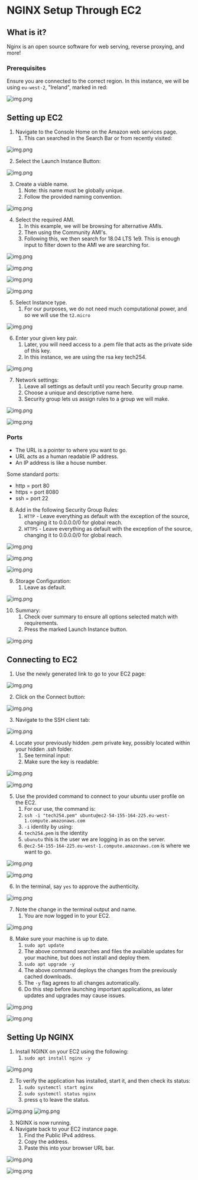 # NGINX Setup Through EC2

## What is it?

Nginx is an open source software for web serving, reverse proxying, and more!

### Prerequisites

Ensure you are connected to the correct region. In this instance, we will be using `eu-west-2`, "Ireland", marked in red:

![img.png](linux_images/region_location.png)

## Setting up EC2

1. Navigate to the Console Home on the Amazon web services page.
   1. This can searched in the Search Bar or from recently visited:

![img.png](linux_images/EC2_location_on_page.png)

2. Select the Launch Instance Button:

![img.png](linux_images/launch_instance_location.png)

3. Create a viable name.
    1. Note: this name must be globally unique.
    2. Follow the provided naming convention.

![img.png](linx_images/../linux_images/nginx_naming.png)

4. Select the required AMI.
   1. In this example, we will be browsing for alternative AMIs.
   2. Then using the Community AMI's.
   3. Following this, we then search for 18.04 LTS 1e9. This is enough input to filter down to the AMI we are searching for.

![img.png](linux_images/browse_more_amis.png)

![img.png](linux_images/community_amis_location.png)

![img.png](linux_images/ubuntu_version.png)

![img.png](linux_images/ubuntu_select.png)

5. Select Instance type.
   1. For our purposes, we do not need much computational power, and so we will use the `t2.micro`

![img.png](linux_images/ec2_instance_type_selected.png)

6. Enter your given key pair.
   1. Later, you will need access to a .pem file that acts as the private side of this key.
   2. In this instance, we are using the rsa key tech254.

![img.png](linux_images/key_pair_location.png)

7. Network settings:
   1. Leave all settings as default until you reach Security group name.
   2. Choose a unique and descriptive name here.
   3. Security group lets us assign rules to a group we will make.

![img.png](linux_images/network_settings_edit_button.png)

![img.png](linux_images/security_group_name_location.png)

### Ports

- The URL is a pointer to where you want to go.
- URL acts as a human readable IP address.
- An IP address is like a house number.

Some standard ports:

- http = port 80
- https = port 8080
- ssh = port 22

8. Add in the following Security Group Rules:
   1. `HTTP` - Leave everything as default with the exception of the source, changing it to 0.0.0.0/0 for global reach.
   2. `HTTPS` - Leave everything as default with the exception of the source, changing it to 0.0.0.0/0 for global reach.

![img.png](linux_images/security_group_rule_button.png)

![img.png](linux_images/security_group_http_type.png)

![img.png](linux_images/security_group_https_name.png)

9. Storage Configuration:
   1.  Leave as default.

![img.png](linux_images/configure_storage_section.png)

10. Summary:
    1.  Check over summary to ensure all options selected match with requirements.
    2.  Press the marked Launch Instance button.

![img.png](linux_images/summary_section.png)

## Connecting to EC2

1. Use the newly generated link to go to your EC2 page:

![img.png](linux_images/successful_ec2_init.png)

2. Click on the Connect button:

![img.png](linux_images/ec2_connect_button.png)

3. Navigate to the SSH client tab:

![img.png](linux_images/ssh_client_tab.png)

4. Locate your previously hidden .pem private key, possibly located within your hidden .ssh folder.
   1. See terminal input:
   2. Make sure the key is readable:

![img.png](linux_images/chmod_command.png)

![img.png](linux_images/chmod_terminal.png)

5. Use the provided command to connect to your ubuntu user profile on the EC2.
   1. For our use, the command is:
   2. `ssh -i "tech254.pem" ubuntu@ec2-54-155-164-225.eu-west-1.compute.amazonaws.com`
   3. `-i` identity by using:
   4. `tech254.pem` is the identity
   5. `ubunutu` this is the user we are logging in as on the server.
   6. `@ec2-54-155-164-225.eu-west-1.compute.amazonaws.com` is where we want to go.

![img.png](linux_images/ssh_connect_command_1.png)

![img.png](linux_images/ssh_terminal_input.png)

6. In the terminal, say `yes` to approve the authenticity.

![img.png](linux_images/say_yes_to_ssh.png)

7. Note the change in the terminal output and name.
   1. You are now logged in to your EC2.

![img.png](linux_images/ec2_instance_first_log_in.png)

8. Make sure your machine is up to date.
   1. `sudo apt update`
   2. The above command searches and files the available updates for your machine, but does not install and deploy them.
   3. `sudo apt upgrade -y`
   4. The above command deploys the changes from the previously cached downloads.
   5. The `-y` flag agrees to all changes automatically.
   6. Do this step before launching important applications, as later updates and upgrades may cause issues.

![img.png](linux_images/sudo_apt_update.png)

![img.png](linux_images/sudo_apt_upgrade.png)

## Setting Up NGINX

1. Install NGINX on your EC2 using the following:
   1. `sudo apt install nginx -y`

![img.png](linux_images/install_nginx.png)

2.  To verify the application has installed, start it, and then check its status:
    1.  `sudo systemctl start nginx`
    2.  `sudo systemctl status nginx`
    3.  press `q` to leave the status.

![img.png](linux_images/start_nginx.png)
![img.png](linux_images/status_nginx.png)

3. NGINX is now running.
4. Navigate back to your EC2 instance page.
   1. Find the Public IPv4 address.
   2. Copy the address.
   3. Paste this into your browser URL bar.

![img.png](linux_images/ipv4_ip.png)

![img.png](linux_images/you_did_it.png)